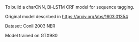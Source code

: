 To build a charCNN, Bi-LSTM CRF model for sequence tagging.


Original model described in https://arxiv.org/abs/1603.01354

Dataset: Conll 2003 NER

Model trained on GTX980
